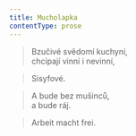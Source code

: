```yaml
---
title: Mucholapka
contentType: prose
---
```


> Bzučivé svědomí kuchyní,  
> chcípají vinní i nevinní,

  

> Sisyfové.

  

> A bude bez mušinců,  
> a bude ráj.

  

> Arbeit macht frei.
